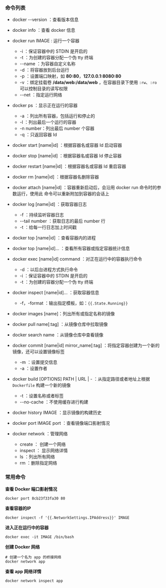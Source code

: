 ### 命令列表
+ docker --version ：查看版本信息
+ docker info ：查看 docker 信息
+ docker run IMAGE : 运行一个容器
    * -i ：保证容器中的 STDIN 是开启的
    * -t ：为创建的容器分配一个伪 tty 终端
    * --name ：为容器自定义名称
    * -d ：将容器放到后台运行
    * -p ：设置端口映射，如 **80:80**，**127.0.0.1:8080:80**
    * -v ：绑定挂载卷 **/data/web:/data/web** ，在容器目录下使用 `:rw`、`:ro` 可以控制目录的读写权限
    * --net ：指定运行网络
+ docker ps ：显示正在运行的容器
    * -a ：列出所有容器，包括运行和停止的
    * -l ：列出最后一个运行的容器
    * -n number：列出最后 number 个容器
    * -q ：只返回容器 Id

+ docker start [name|id] ：根据容器名或容器 Id 启动容器
+ docker stop [name|id] ：根据容器名或容器 Id 停止容器
+ docker restart [name|id] ：根据容器名或容器 Id 重启容器
+ docker rm [name|id] ：根据容器名删除容器
+ docker attach [name|id] ：容器重新启动后，会沿用 docker run 命令时的参数运行，使用此
命令可以重新附加到容器的会话上
+ docker log [name|id] ：获取容器日志
    * -f ：持续监听容器日志
    * --tail number ：获取日志的最后 number 行
    * -t ：给每一行日志加上时间戳
+ docker top [name|id] ：查看容器内的进程
+ docker top [name|id]... ：查看所有容器或指定容器统计信息
+ docker exec [name|id] command ：对正在运行中的容器执行命令
    * -d ：以后台进程方式执行命令
    * -i ：保证容器中的 STDIN 是开启的
    * -t ：为创建的容器分配一个伪 tty 终端
+ docker inspect [name|id]... ：获取容器信息
    * -f，-format ：输出指定模板，如：`{{.State.Running}}`
+ docker images [name]：列出所有或指定名称的镜像
+ docker pull name[:tag] ：从镜像仓库中拉取镜像
+ docker search name ：从镜像仓库中查看镜像
+ docker commit [name|id] mirror_name[:tag] ：将指定容器创建为一个新的镜像，还可以设置镜像标签
    * -m ：设置提交信息
    * -a ：设置作者
+ docker build [OPTIONS] PATH | URL | - ：从指定路径或者地址上根据 `Dockerfile` 构建一个新的镜像
    * -t ：设置名称或者标签
    * --no-cache ：不使用缓存进行构建
+ docker history IMAGE ：显示镜像的构建历史
+ docker port IMAGE port ：查看镜像端口影射情况
+ docker network ：管理网络
    * create ： 创建一个网络
    * inspect ： 显示网络详情
    * ls ：列出所有网络
    * rm ：删除指定网络

### 常用命令

**查看 Docker 端口影射情况**

```
docker port 8cb23f33fa30 80
```

**查看容器的IP**

```
docker inspect -f '{{.NetworkSettings.IPAddress}}' IMAGE
```

**进入正在运行中的容器**

```
docker exec -it IMAGE /bin/bash
```

**创建 Docker 网络**

```
# 创建一个名为 app 的桥接网络
docker network app
```

**查看 app 网络详情**
```
docker network inspect app
```

